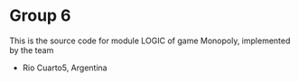 Group 6
==================

This is the source code for module LOGIC of game Monopoly, implemented by the team

* Rio Cuarto5, Argentina